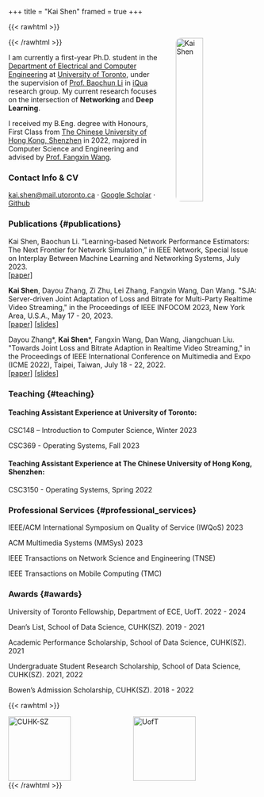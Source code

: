 +++
title = "Kai Shen"
framed = true
+++

{{< rawhtml >}}
<style>
  #random-image {
    width: 33%;
    height: 330px;
    object-fit: cover;
    float: right;
    margin-left: 35px;
    border-radius: 10px;
  }
</style>

<script>
  window.addEventListener('DOMContentLoaded', function() {
    var images = ['/assets/kai1.jpg'];
    var randomIndex = Math.floor(Math.random() * images.length);
    var img = document.getElementById('random-image');
    img.src = images[randomIndex];
  });
</script>

<img id="random-image" alt="Kai Shen">
{{< /rawhtml >}}

I am currently a first-year Ph.D. student in the [Department of Electrical and Computer Engineering](https://www.ece.toronto.edu) at [University of Toronto](https://www.utoronto.ca), under the supervision of [Prof. Baochun Li](https://iqua.ece.toronto.edu/bli/index.html) in [iQua](https://iqua.ece.toronto.edu/) research group. My current research focuses on the intersection of **Networking** and **Deep Learning**.

I received my B.Eng. degree with Honours, First Class from [The Chinese University of Hong Kong, Shenzhen](https://www.cuhk.edu.cn/en) in 2022, majored in Computer Science and Engineering and advised by [Prof. Fangxin Wang](https://mypage.cuhk.edu.cn/academics/wangfangxin/).


### Contact Info & CV
kai.shen@mail.utoronto.ca &middot; [Google Scholar](https://scholar.google.ca/citations?user=tS91ML8AAAAJ&hl=en) &middot; [Github](https://github.com/kai6808) 
<!-- &middot; [CV](/assets/CV_KAI_23_7.pdf) as of December 2022 -->

### Publications {#publications}

Kai Shen, Baochun Li. “Learning-based Network Performance Estimators: The Next Frontier for Network Simulation,” in IEEE Network, Special Issue on Interplay Between Machine Learning and Networking Systems, July 2023.  
[[paper]](/publications/ieeenetwork23/ieeenetwork23.pdf)

**Kai Shen**, Dayou Zhang, Zi Zhu, Lei Zhang, Fangxin Wang, Dan Wang. "SJA: Server-driven Joint Adaptation of Loss and Bitrate for Multi-Party Realtime Video Streaming," in the Proceedings of IEEE INFOCOM 2023, New York Area, U.S.A., May 17 - 20, 2023.   
[[paper]](/publications/infocom23/infocom23.pdf)  [[slides]](/publications/infocom23/infocom23_slides.pdf)

Dayou Zhang*, **Kai Shen***, Fangxin Wang, Dan Wang, Jiangchuan Liu. "Towards Joint Loss and Bitrate Adaption in Realtime Video Streaming," in the Proceedings of IEEE International Conference on Multimedia and Expo (ICME 2022), Taipei, Taiwan, July 18 - 22, 2022.  
[[paper]](/publications/icme22/icme22.pdf) [[slides]](/publications/icme22/icme22_slides.pdf)

### Teaching {#teaching}

#### Teaching Assistant Experience at University of Toronto:
CSC148 – Introduction to Computer Science, Winter 2023

CSC369 - Operating Systems, Fall 2023

#### Teaching Assistant Experience at The Chinese University of Hong Kong, Shenzhen:
CSC3150 - Operating Systems, Spring 2022

### Professional Services {#professional_services}

IEEE/ACM International Symposium on Quality of Service (IWQoS) 2023

ACM Multimedia Systems (MMSys) 2023

IEEE Transactions on Network Science and Engineering (TNSE)

IEEE Transactions on Mobile Computing (TMC)

### Awards {#awards}

University of Toronto Fellowship, Department of ECE, UofT. 2022 - 2024

Dean’s List, School of Data Science, CUHK(SZ). 2019 - 2021

Academic Performance Scholarship, School of Data Science, CUHK(SZ). 2021

Undergraduate Student Research Scholarship, School of Data Science, CUHK(SZ). 2021, 2022

Bowen’s Admission Scholarship, CUHK(SZ). 2018 - 2022

  

{{< rawhtml >}}
<style>
  .image-container {
    display: flex;
    justify-content: space-between;
  }

  .image-container img {
    width: 50%;
    height: 130px;
    border-radius: 0%;
    object-fit: contain;
  }
</style>

<div class="image-container">
  <img src="/assets/cuhksz.png" alt="CUHK-SZ" />
  <img src="/assets/uoft.png" alt="UofT" />
</div>
{{< /rawhtml >}}
